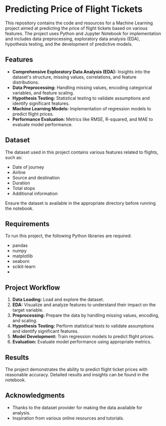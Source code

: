 # Predicting Price of Flight Tickets

This repository contains the code and resources for a Machine Learning project aimed at predicting the price of flight tickets based on various features. The project uses Python and Jupyter Notebook for implementation and includes data preprocessing, exploratory data analysis (EDA), hypothesis testing, and the development of predictive models.

## Features

- **Comprehensive Exploratory Data Analysis (EDA):** Insights into the dataset's structure, missing values, correlations, and feature distributions.
- **Data Preprocessing:** Handling missing values, encoding categorical variables, and feature scaling.
- **Hypothesis Testing:** Statistical testing to validate assumptions and identify significant features.
- **Machine Learning Models:** Implementation of regression models to predict flight prices.
- **Performance Evaluation:** Metrics like RMSE, R-squared, and MAE to evaluate model performance.

## Dataset

The dataset used in this project contains various features related to flights, such as:
- Date of journey
- Airline
- Source and destination
- Duration
- Total stops
- Additional information

Ensure the dataset is available in the appropriate directory before running the notebook.

## Requirements

To run this project, the following Python libraries are required:

- pandas
- numpy
- matplotlib
- seaborn
- scikit-learn
- 
## Project Workflow

1. **Data Loading:** Load and explore the dataset.
2. **EDA:** Visualize and analyze features to understand their impact on the target variable.
3. **Preprocessing:** Prepare the data by handling missing values, encoding, and scaling.
4. **Hypothesis Testing:** Perform statistical tests to validate assumptions and identify significant features.
5. **Model Development:** Train regression models to predict flight prices.
6. **Evaluation:** Evaluate model performance using appropriate metrics.

## Results

The project demonstrates the ability to predict flight ticket prices with reasonable accuracy. Detailed results and insights can be found in the notebook.

## Acknowledgments

- Thanks to the dataset provider for making the data available for analysis.
- Inspiration from various online resources and tutorials.


